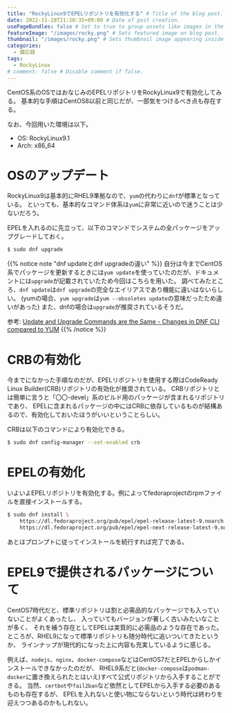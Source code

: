 ```yaml
---
title: "RockyLinux9でEPELリポジトリを有効化する" # Title of the blog post.
date: 2022-11-28T21:20:35+09:00 # Date of post creation.
usePageBundles: false # Set to true to group assets like images in the same folder as this post.
featureImage: "/images/rocky.png" # Sets featured image on blog post.
thumbnail: "/images/rocky.png" # Sets thumbnail image appearing inside card on homepage.
categories:
  - 備忘録
tags:
  - RockyLinux
# comment: false # Disable comment if false.
---
```


CentOS系のOSではおなじみのEPELリポジトリをRockyLinux9で有効化してみる。
基本的な手順はCentOS8以前と同じだが、一部気をつけるべき点も存在する。

なお、今回用いた環境は以下。

- OS: RockyLinux9.1
- Arch: x86_64

# OSのアップデート

RockyLinux9は基本的にRHEL9準拠なので、`yum`の代わりに`dnf`が標準となっている。
といっても、基本的なコマンド体系は`yum`に非常に近いので迷うことは少ないだろう。

EPELを入れるのに先立って、以下のコマンドでシステムの全パッケージをアップグレードしておく。

```sh
$ sudo dnf upgrade
```


{{% notice note "dnf updateとdnf upgradeの違い" %}}
自分は今までCentOS系でパッケージを更新するときには`yum update`を使っていたのだが、ドキュメントには`upgrade`が記載されていたため今回はこちらを用いた。
調べてみたところ、`dnf update`は`dnf upgrade`の完全なエイリアスであり機能に違いはないらしい。
(yumの場合、`yum upgrade`は`yum --obsoletes update`の意味だったため違いがあった)
また、dnfの場合は`upgrade`が推奨されているそうだ。

参考: [Update and Upgrade Commands are the Same - Changes in DNF CLI compared to YUM](https://dnf.readthedocs.io/en/latest/cli_vs_yum.html#update-and-upgrade-commands-are-the-same)
{{% /notice %}}

# CRBの有効化

今までになかった手順なのだが、EPELリポジトリを使用する際はCodeReady Linux Builder(CRB)リポジトリの有効化が推奨されている。
CRBリポジトリとは簡単に言うと「〇〇-devel」系のビルド用のパッケージが含まれるリポジトリであり、
EPELに含まれるパッケージの中にはCRBに依存しているものが結構あるので、有効化しておいたほうがいいということらしい。

CRBは以下のコマンドにより有効化できる。

```sh
$ sudo dnf config-manager --set-enabled crb
```


# EPELの有効化

いよいよEPELリポジトリを有効化する。例によってfedoraprojectのrpmファイルを直接インストールする。

```sh
$ sudo dnf install \
    https://dl.fedoraproject.org/pub/epel/epel-release-latest-9.noarch.rpm \
    https://dl.fedoraproject.org/pub/epel/epel-next-release-latest-9.noarch.rpm
```

あとはプロンプトに従ってインストールを続行すれば完了である。

# EPEL9で提供されるパッケージについて

CentOS7時代だと、標準リポジトリは割と必需品的なパッケージでも入っていないことがよくあったし、
入っていてもバージョンが著しく古いみたいなことが多く、
それを補う存在としてEPELは実質的に必需品のような存在であった。
ところが、RHEL9になって標準リポジトリも随分時代に追いついてきたというか、
ラインナップが現代的になった上に内容も充実しているように感じる。

例えば、`nodejs`、`nginx`、`docker-compose`などはCentOS7だとEPELからしかインストールできなかったのだが、
RHEL9系だと(`docker-compose`は`podman-docker`に置き換えられたとはいえ)すべて公式リポジトリから入手することができる。
当然、`certbot`や`fail2ban`など依然としてEPELから入手する必要のあるものも存在するが、
EPELを入れないと使い物にならないという時代は終わりを迎えつつあるのかもしれない。

